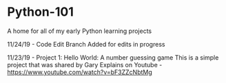 # Python-101
A home for all of my early Python learning projects

11/24/19 - Code Edit Branch Added for edits in progress

11/23/19 - Project 1: Hello World: A number guessing game
This is a simple project that was shared by Gary Explains on Youtube - https://www.youtube.com/watch?v=bF3ZZcNbtMg
